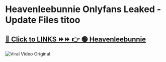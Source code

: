 
 # Heavenleebunnie Onlyfans Leaked - Update Files titoo

## <h2><a href="https://clipsfans.com/Heavenleebunnie&ref=git">🔗 Click to LINKS ⏩⏩ 👉 🟢 Heavenleebunnie </a></h2>

<a href="https://clipsfans.com/Heavenleebunnie&ref=git" rel="nofollow" data-target="animated-image.originalLink"><img src="https://i.ibb.co.com/xMMVF88/686577567.gif" alt="Viral Video Original" style="max-width: 100%; display: inline-block;" data-target="animated-image.originalImage"></a>

